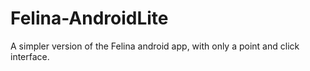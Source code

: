 Felina-AndroidLite
==================

A simpler version of the Felina android app, with only a point and click interface.
